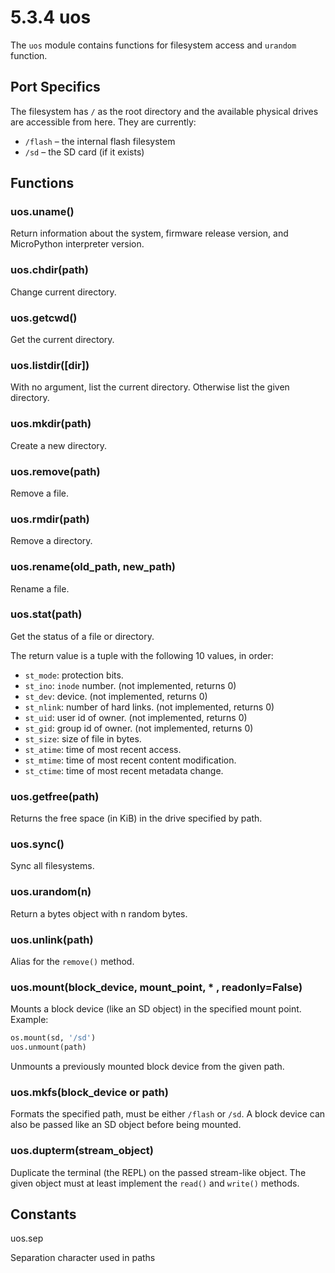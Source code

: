 # 5.3.4 uos

The `uos` module contains functions for filesystem access and `urandom` function.

## Port Specifics

The filesystem has `/` as the root directory and the available physical drives are accessible from here. They are currently:

* `/flash` – the internal flash filesystem
* `/sd` – the SD card \(if it exists\)

## Functions

### uos.uname\(\)

Return information about the system, firmware release version, and MicroPython interpreter version.

### uos.chdir\(path\)

Change current directory.

### uos.getcwd\(\)

Get the current directory.

### uos.listdir\(\[dir\]\)

With no argument, list the current directory. Otherwise list the given directory.

### uos.mkdir\(path\)

Create a new directory.

### uos.remove\(path\)

Remove a file.

### uos.rmdir\(path\)

Remove a directory.

### uos.rename\(old\_path, new\_path\)

Rename a file.

### uos.stat\(path\)

Get the status of a file or directory.

The return value is a tuple with the following 10 values, in order:

* `st_mode`: protection bits.
* `st_ino`: `inode` number. \(not implemented, returns 0\)
* `st_dev`: device. \(not implemented, returns 0\)
* `st_nlink`: number of hard links. \(not implemented, returns 0\)
* `st_uid`: user id of owner. \(not implemented, returns 0\)
* `st_gid`: group id of owner. \(not implemented, returns 0\)
* `st_size`: size of file in bytes.
* `st_atime`: time of most recent access.
* `st_mtime`: time of most recent content modification.
* `st_ctime`: time of most recent metadata change.

### uos.getfree\(path\)

Returns the free space \(in KiB\) in the drive specified by path.

### uos.sync\(\)

Sync all filesystems.

### uos.urandom\(n\)

Return a bytes object with n random bytes.

### uos.unlink\(path\)

Alias for the `remove()` method.

### uos.mount\(block\_device, mount\_point, \* , readonly=False\)

Mounts a block device \(like an SD object\) in the specified mount point. Example:

```python
os.mount(sd, '/sd')
uos.unmount(path)
```

Unmounts a previously mounted block device from the given path.

### uos.mkfs\(block\_device or path\)

Formats the specified path, must be either `/flash` or `/sd`. A block device can also be passed like an SD object before being mounted.

### uos.dupterm\(stream\_object\)

Duplicate the terminal \(the REPL\) on the passed stream-like object. The given object must at least implement the `read()` and `write()` methods.

## Constants

uos.sep

Separation character used in paths

